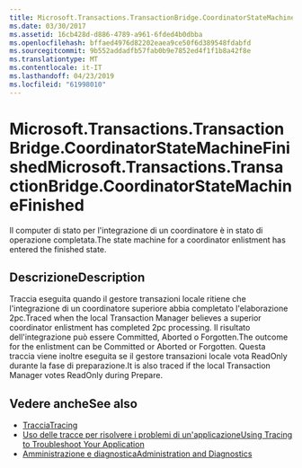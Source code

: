 ```yaml
---
title: Microsoft.Transactions.TransactionBridge.CoordinatorStateMachineFinished
ms.date: 03/30/2017
ms.assetid: 16cb428d-d886-4789-a961-6fded4b0dbba
ms.openlocfilehash: bffaed4976d82202eaea9ce50f6d389548fdabfd
ms.sourcegitcommit: 9b552addadfb57fab0b9e7852ed4f1f1b8a42f8e
ms.translationtype: MT
ms.contentlocale: it-IT
ms.lasthandoff: 04/23/2019
ms.locfileid: "61998010"
---
```

# <a name="microsofttransactionstransactionbridgecoordinatorstatemachinefinished"></a><span data-ttu-id="08f3b-102">Microsoft.Transactions.TransactionBridge.CoordinatorStateMachineFinished</span><span class="sxs-lookup"><span data-stu-id="08f3b-102">Microsoft.Transactions.TransactionBridge.CoordinatorStateMachineFinished</span></span>
<span data-ttu-id="08f3b-103">Il computer di stato per l'integrazione di un coordinatore è in stato di operazione completata.</span><span class="sxs-lookup"><span data-stu-id="08f3b-103">The state machine for a coordinator enlistment has entered the finished state.</span></span>  
  
## <a name="description"></a><span data-ttu-id="08f3b-104">Descrizione</span><span class="sxs-lookup"><span data-stu-id="08f3b-104">Description</span></span>  
 <span data-ttu-id="08f3b-105">Traccia eseguita quando il gestore transazioni locale ritiene che l'integrazione di un coordinatore superiore abbia completato l'elaborazione 2pc.</span><span class="sxs-lookup"><span data-stu-id="08f3b-105">Traced when the local Transaction Manager believes a superior coordinator enlistment has completed 2pc processing.</span></span> <span data-ttu-id="08f3b-106">Il risultato dell'integrazione può essere Committed, Aborted o Forgotten.</span><span class="sxs-lookup"><span data-stu-id="08f3b-106">The outcome for the enlistment can be Committed or Aborted or Forgotten.</span></span> <span data-ttu-id="08f3b-107">Questa traccia viene inoltre eseguita se il gestore transazioni locale vota ReadOnly durante la fase di preparazione.</span><span class="sxs-lookup"><span data-stu-id="08f3b-107">It is also traced if the local Transaction Manager votes ReadOnly during Prepare.</span></span>  
  
## <a name="see-also"></a><span data-ttu-id="08f3b-108">Vedere anche</span><span class="sxs-lookup"><span data-stu-id="08f3b-108">See also</span></span>

- [<span data-ttu-id="08f3b-109">Traccia</span><span class="sxs-lookup"><span data-stu-id="08f3b-109">Tracing</span></span>](../../../../../docs/framework/wcf/diagnostics/tracing/index.md)
- [<span data-ttu-id="08f3b-110">Uso delle tracce per risolvere i problemi di un'applicazione</span><span class="sxs-lookup"><span data-stu-id="08f3b-110">Using Tracing to Troubleshoot Your Application</span></span>](../../../../../docs/framework/wcf/diagnostics/tracing/using-tracing-to-troubleshoot-your-application.md)
- [<span data-ttu-id="08f3b-111">Amministrazione e diagnostica</span><span class="sxs-lookup"><span data-stu-id="08f3b-111">Administration and Diagnostics</span></span>](../../../../../docs/framework/wcf/diagnostics/index.md)
